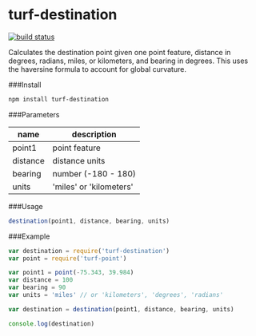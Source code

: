 turf-destination
=============
[![build status](https://secure.travis-ci.org/Turfjs/turf-destination.png)](http://travis-ci.org/Turfjs/turf-destination)

Calculates the destination point given one point feature, distance in degrees, radians, miles, or kilometers, and bearing in degrees. This uses the haversine formula to account for global curvature.

###Install

```sh
npm install turf-destination
```

###Parameters

|name|description|
|---|---|
|point1|point feature|
|distance|distance units|
|bearing|number (-180 - 180)|
|units|'miles' or 'kilometers'|

###Usage

```js
destination(point1, distance, bearing, units)
```

###Example

```javascript
var destination = require('turf-destination')
var point = require('turf-point')

var point1 = point(-75.343, 39.984)
var distance = 100
var bearing = 90
var units = 'miles' // or 'kilometers', 'degrees', 'radians'

var destination = destination(point1, distance, bearing, units)

console.log(destination)
```
